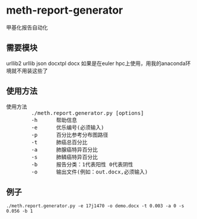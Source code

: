 # meth-report-generator
甲基化报告自动化

## 需要模块
urllib2
urllib
json
docxtpl
docx
如果是在euler hpc上使用，用我的anaconda环境就不用装这些了

## 使用方法
<pre>
使用方法
        ./meth.report.generator.py [options]
        -h      帮助信息
        -e      优乐编号(必须输入)
        -p      百分比参考分布图路径
        -t      肺癌总百分比
        -a      肺腺癌特异百分比
        -s      肺鳞癌特异百分比
        -b      报告分类：1代表阳性 0代表阴性
        -o      输出文件(例如：out.docx,必须输入)
</pre>
## 例子

```./meth.report.generator.py -e 17j1470 -o demo.docx -t 0.003 -a 0 -s 0.056 -b 1```

